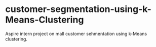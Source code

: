 # customer-segmentation-using-k-Means-Clustering
Aspire intern project on mall customer sehmentation using k-Means clustering.

